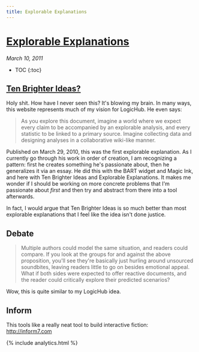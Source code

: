 ```yaml
---
title: Explorable Explanations
---
```


# [Explorable Explanations](http://worrydream.com/ExplorableExplanations/) 

_March 10, 2011_

* TOC
{:toc}

## [Ten Brighter Ideas?](http://worrydream.com/TenBrighterIdeas/)

Holy shit. How have I never seen this? It's blowing my brain. In many ways, this website represents much of my vision for LogicHub. He even says: 

> As you explore this document, imagine a world where we expect every claim to be accompanied by an explorable analysis, and every statistic to be linked to a primary source. Imagine collecting data and designing analyses in a collaborative wiki-like manner.


Published on March 29, 2010, this was the first explorable explanation. 
As I currently go through his work in order of creation, I am recognizing a pattern: first he creates something he's passionate about, then he generalizes it via an essay. He did this with the BART widget and Magic Ink, and here with Ten Brighter Ideas and Explorable Explanations. It makes me wonder if I should be working on more concrete problems that I'm passionate about _first_ and then try and abstract from there into a tool afterwards.

In fact, I would argue that Ten Brighter Ideas is so much better than most explorable explanations that I feel like the idea isn't done justice.

## Debate

> Multiple authors could model the same situation, and readers could compare. If you look at the groups for and against the above proposition, you'll see they're basically just hurling around unsourced soundbites, leaving readers little to go on besides emotional appeal. What if both sides were expected to offer reactive documents, and the reader could critically explore their predicted scenarios?

Wow, this is quite similar to my LogicHub idea.

## Inform

This tools like a really neat tool to build interactive fiction: http://inform7.com

{% include analytics.html %}
